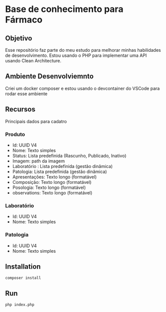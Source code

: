 # Base de conhecimento para Fármaco

## Objetivo

Esse repositório faz parte do meu estudo para melhorar minhas habilidades de desenvolvimento. Estou usando o PHP para implementar uma API usando Clean Architecture.

## Ambiente Desenvolviemnto

Criei um docker composer e estou usando o devcontainer do VSCode para rodar esse ambiente

## Recursos

Principais dados para cadatro

### Produto

- Id: UUID V4 
- Nome: Texto simples
- Status: Lista predefinida (Rascunho, Publicado, Inativo)
- Imagem: path da imagem
- Laboratório : Lista predefinida (gestão dinâmica)
- Patologia: Lista predefinida (gestão dinâmica)
- Apresentações: Texto longo (formatável)
- Composição: Texto longo (formatável)
- Posologia: Texto longo (formatável)
- observations: Texto longo (formatável)

### Laboratório

- Id: UUID V4
- Nome: Texto simples

### Patologia

- Id: UUID V4
- Nome: Texto simples

## Installation

~~~shell
composer install
~~~

## Run 

~~~shell
php index.php
~~~

